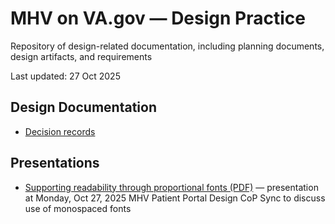 # MHV on VA.gov — Design Practice
Repository of design-related documentation, including planning documents, design artifacts, and requirements

Last updated: 27 Oct 2025

## Design Documentation

- [Decision records](documentation/decisionrecords.md)

## Presentations

- [Supporting readability through proportional fonts (PDF)](files/Supporting-readability-through-proportional-fonts.pdf) — presentation at Monday, Oct 27, 2025 MHV Patient Portal Design CoP Sync to discuss use of monospaced fonts
